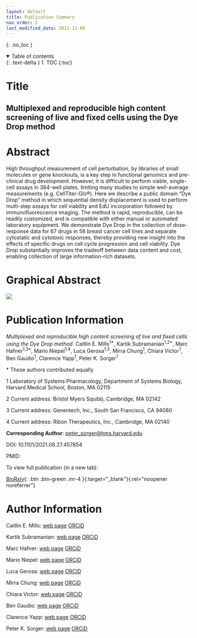 ```yaml
---
layout: default
title: Publication Summary
nav_order: 2
last_modified_date: 2021-11-09
---
```


{: .no_toc }
<details open markdown="block">
  <summary>
    Table of contents
  </summary>
  {: .text-delta }
1. TOC
{:toc}
</details>

# Title

## Multiplexed and reproducible high content screening of live and fixed cells using the Dye Drop method

# Abstract

High throughput measurement of cell perturbation, by libraries of small molecules or gene knockouts, is a key step in functional genomics and pre-clinical drug development. However, it is difficult to perform viable, single-cell assays in 384-well plates, limiting many studies to simple well-average measurements (e.g. CellTiter-Glo®). Here we describe a public domain “Dye Drop” method in which sequential density displacement is used to perform multi-step assays for cell viability and EdU incorporation followed by immunofluorescence imaging. The method is rapid, reproducible, can be readily customized, and is compatible with either manual or automated laboratory equipment. We demonstrate Dye Drop in the collection of dose-response data for 67 drugs in 58 breast cancer cell lines and separate cytostatic and cytotoxic responses, thereby providing new insight into the effects of specific drugs on cell cycle progression and cell viability. Dye Drop substantially improves the tradeoff between data content and cost, enabling collection of large information-rich datasets.

# Graphical Abstract

<img src="/assets/images/graphical_abstract.png" class="center">

<!---
\\# Key findings
--->

# Publication Information

*Multiplexed and reproducible high content screening of live and fixed cells using the Dye Drop method.* Caitlin E. Mills<sup>1\*</sup>, Kartik Subramanian<sup>1,2\*</sup>, Marc Hafner<sup>1,3\*</sup>, Mario Niepel<sup>1,4</sup>, Luca Gerosa<sup>1,3</sup>, Mirra Chung<sup>1</sup>, Chiara Victor<sup>1</sup>, Ben Gaudio<sup>1</sup>, Clarence Yapp<sup>1</sup>, Peter K. Sorger<sup>1</sup>

\* These authors contributed equally

1 Laboratory of Systems Pharmacology, Department of Systems Biology, Harvard Medical School, Boston, MA 02115

2 Current address: Bristol Myers Squibb, Cambridge, MA 02142

3 Current address: Genentech, Inc., South San Francisco, CA 94080

4 Current address: Ribon Therapeutics, Inc., Cambridge, MA 02140

__Corresponding Author__: peter_sorger@hms.harvard.edu

DOI: 10.1101/2021.08.27.457854

PMID: 

To view full publication (in a new tab):

[BioRxiv](https://doi.org/10.1101/2021.08.27.457854){: .btn .btn-green .mr-4 }{:target="_blank"}{:rel="noopener noreferrer"}
<!---
\\[Journal Site](https://nature.com/){: .btn .btn-green .mr-4 }{:target="_blank"}{:rel="noopener noreferrer"}
[PubMed](https://pubmed.ncbi.nlm.nih.gov/){: .btn .btn-blue .mr-4}{:target="_blank"}{:rel="noopener noreferrer"}
--->

# Author Information

Caitlin E. Mills: [web page](https://scholar.harvard.edu/caitlinmills/bio) [ORCiD](https://orcid.org/0000-0002-2608-4084)

Kartik Subramanian: [web page](https://scholar.harvard.edu/skartik/biography) [ORCiD](https://orcid.org/0000-0002-6900-8882)

Marc Hafner: [web page](https://scholar.harvard.edu/hafner) [ORCiD](https://orcid.org/0000-0003-1337-7598)
<!--
alternative scholar page: https://sites.google.com/view/marchafner
-->

Mario Niepel: [web page](https://sorger.med.harvard.edu/people/mario-niepel/) [ORCiD](https://orcid.org/0000-0003-1415-6295)
<!--
alternative website: https://scholar.harvard.edu/mario_niepel/biocv
-->

Luca Gerosa: [web page](https://scholar.harvard.edu/gerosa) [ORCiD](https://orcid.org/0000-0001-6805-9410)

Mirra Chung: [web page](https://scholar.harvard.edu/mchung/project-information) [ORCiD](https://orcid.org/0000-0002-4033-7930)

Chiara Victor: [web page](https://scholar.harvard.edu/chiara/home) [ORCiD](https://orcid.org/0000-0002-9002-1328)

Ben Gaudio: [web page](https://scholar.harvard.edu/bengaudio/home) [ORCiD](https://orcid.org/0000-0002-7003-5052)

Clarence Yapp: [web page](https://scholar.harvard.edu/clarence/who-clarence)  [ORCiD](https://orcid.org/0000-0003-1144-5710)

Peter K. Sorger: [web page](https://sorger.med.harvard.edu/people/peter-sorger-phd/) [ORCiD](https://orcid.org/0000-0002-3364-1838)